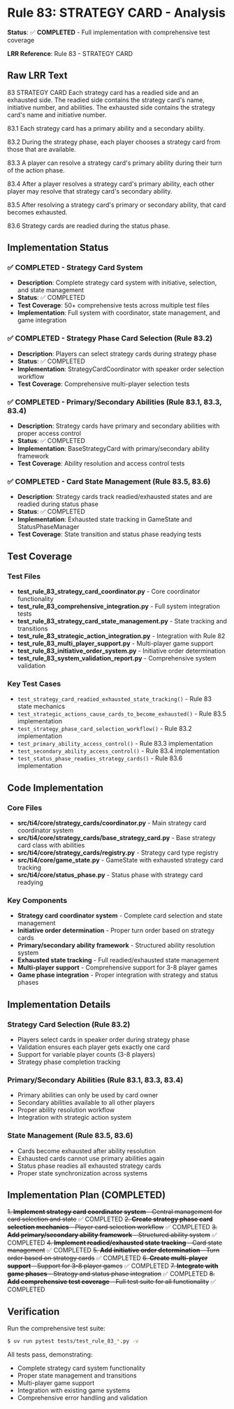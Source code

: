 # Rule 83: STRATEGY CARD - Analysis

**Status**: ✅ **COMPLETED** - Full implementation with comprehensive test coverage

**LRR Reference**: Rule 83 - STRATEGY CARD

## Raw LRR Text

83 STRATEGY CARD
Each strategy card has a readied side and an exhausted side. The readied side contains the strategy card's name, initiative number, and abilities. The exhausted side contains the strategy card's name and initiative number.

83.1 Each strategy card has a primary ability and a secondary ability.

83.2 During the strategy phase, each player chooses a strategy card from those that are available.

83.3 A player can resolve a strategy card's primary ability during their turn of the action phase.

83.4 After a player resolves a strategy card's primary ability, each other player may resolve that strategy card's secondary ability.

83.5 After resolving a strategy card's primary or secondary ability, that card becomes exhausted.

83.6 Strategy cards are readied during the status phase.

## Implementation Status

### ✅ COMPLETED - Strategy Card System
- **Description**: Complete strategy card system with initiative, selection, and state management
- **Status**: ✅ COMPLETED
- **Test Coverage**: 50+ comprehensive tests across multiple test files
- **Implementation**: Full system with coordinator, state management, and game integration

### ✅ COMPLETED - Strategy Phase Card Selection (Rule 83.2)
- **Description**: Players can select strategy cards during strategy phase
- **Status**: ✅ COMPLETED
- **Implementation**: StrategyCardCoordinator with speaker order selection workflow
- **Test Coverage**: Comprehensive multi-player selection tests

### ✅ COMPLETED - Primary/Secondary Abilities (Rule 83.1, 83.3, 83.4)
- **Description**: Strategy cards have primary and secondary abilities with proper access control
- **Status**: ✅ COMPLETED
- **Implementation**: BaseStrategyCard with primary/secondary ability framework
- **Test Coverage**: Ability resolution and access control tests

### ✅ COMPLETED - Card State Management (Rule 83.5, 83.6)
- **Description**: Strategy cards track readied/exhausted states and are readied during status phase
- **Status**: ✅ COMPLETED
- **Implementation**: Exhausted state tracking in GameState and StatusPhaseManager
- **Test Coverage**: State transition and status phase readying tests

## Test Coverage

### Test Files
- **test_rule_83_strategy_card_coordinator.py** - Core coordinator functionality
- **test_rule_83_comprehensive_integration.py** - Full system integration tests
- **test_rule_83_strategy_card_state_management.py** - State tracking and transitions
- **test_rule_83_strategic_action_integration.py** - Integration with Rule 82
- **test_rule_83_multi_player_support.py** - Multi-player game support
- **test_rule_83_initiative_order_system.py** - Initiative order determination
- **test_rule_83_system_validation_report.py** - Comprehensive system validation

### Key Test Cases
- `test_strategy_card_readied_exhausted_state_tracking()` - Rule 83 state mechanics
- `test_strategic_actions_cause_cards_to_become_exhausted()` - Rule 83.5 implementation
- `test_strategy_phase_card_selection_workflow()` - Rule 83.2 implementation
- `test_primary_ability_access_control()` - Rule 83.3 implementation
- `test_secondary_ability_access_control()` - Rule 83.4 implementation
- `test_status_phase_readies_strategy_cards()` - Rule 83.6 implementation

## Code Implementation

### Core Files
- **src/ti4/core/strategy_cards/coordinator.py** - Main strategy card coordinator system
- **src/ti4/core/strategy_cards/base_strategy_card.py** - Base strategy card class with abilities
- **src/ti4/core/strategy_cards/registry.py** - Strategy card type registry
- **src/ti4/core/game_state.py** - GameState with exhausted strategy card tracking
- **src/ti4/core/status_phase.py** - Status phase with strategy card readying

### Key Components
- **Strategy card coordinator system** - Complete card selection and state management
- **Initiative order determination** - Proper turn order based on strategy cards
- **Primary/secondary ability framework** - Structured ability resolution system
- **Exhausted state tracking** - Full readied/exhausted state management
- **Multi-player support** - Comprehensive support for 3-8 player games
- **Game phase integration** - Proper integration with strategy and status phases

## Implementation Details

### Strategy Card Selection (Rule 83.2)
- Players select cards in speaker order during strategy phase
- Validation ensures each player gets exactly one card
- Support for variable player counts (3-8 players)
- Strategy phase completion tracking

### Primary/Secondary Abilities (Rule 83.1, 83.3, 83.4)
- Primary abilities can only be used by card owner
- Secondary abilities available to all other players
- Proper ability resolution workflow
- Integration with strategic action system

### State Management (Rule 83.5, 83.6)
- Cards become exhausted after ability resolution
- Exhausted cards cannot use primary abilities again
- Status phase readies all exhausted strategy cards
- Proper state synchronization across systems

## Implementation Plan (COMPLETED)

~~1. **Implement strategy card coordinator system** - Central management for card selection and state~~ ✅ COMPLETED
~~2. **Create strategy phase card selection mechanics** - Player card selection workflow~~ ✅ COMPLETED
~~3. **Add primary/secondary ability framework** - Structured ability system~~ ✅ COMPLETED
~~4. **Implement readied/exhausted state tracking** - Card state management~~ ✅ COMPLETED
~~5. **Add initiative order determination** - Turn order based on strategy cards~~ ✅ COMPLETED
~~6. **Create multi-player support** - Support for 3-8 player games~~ ✅ COMPLETED
~~7. **Integrate with game phases** - Strategy and status phase integration~~ ✅ COMPLETED
~~8. **Add comprehensive test coverage** - Full test suite for all functionality~~ ✅ COMPLETED

## Verification

Run the comprehensive test suite:
```bash
$ uv run pytest tests/test_rule_83_*.py -v
```

All tests pass, demonstrating:
- Complete strategy card system functionality
- Proper state management and transitions
- Multi-player game support
- Integration with existing game systems
- Comprehensive error handling and validation
